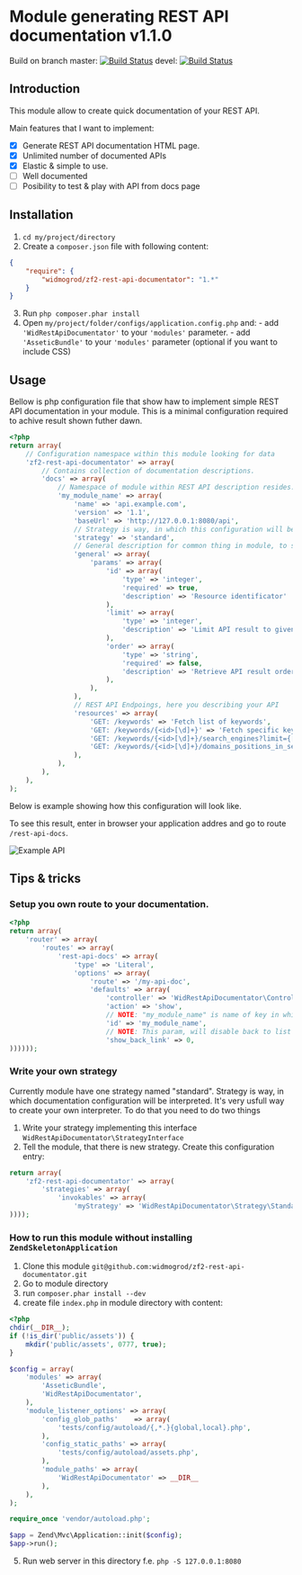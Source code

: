 # Module generating REST API documentation v1.1.0
Build on branch master: [![Build Status](https://travis-ci.org/widmogrod/zf2-rest-api-documentator.png?branch=master)](https://travis-ci.org/widmogrod/zf2-rest-api-documentator) devel: [![Build Status](https://travis-ci.org/widmogrod/zf2-rest-api-documentator.png?branch=devel)](https://travis-ci.org/widmogrod/zf2-rest-api-documentator)
## Introduction

This module allow to create quick documentation of your REST API.

Main features that I want to implement:

 - [x] Generate REST API documentation HTML page.
 - [x] Unlimited number of documented APIs
 - [x] Elastic & simple to use.
 - [ ] Well documented
 - [ ] Posibility to test & play with API from docs page

## Installation

  1. `cd my/project/directory`
  2. Create a `composer.json` file with following content:

``` json
{
    "require": {
        "widmogrod/zf2-rest-api-documentator": "1.*"
    }
}
```

  3. Run `php composer.phar install`
  4. Open ``my/project/folder/configs/application.config.php`` and:
    - add ``'WidRestApiDocumentator'`` to your ``'modules'`` parameter.
    - add ``'AsseticBundle'`` to your ``'modules'`` parameter (optional if you want to include CSS)


## Usage

Bellow is php configuration file that show haw to implement simple REST API documentation in your module.
This is a minimal configuration required to achive result shown futher dawn.

```php
<?php
return array(
    // Configuration namespace within this module looking for data
	'zf2-rest-api-documentator' => array(
	    // Contains collection of documentation descriptions.
        'docs' => array(
            // Namespace of module within REST API description resides. Must be unique per module.
            'my_module_name' => array(
                'name' => 'api.example.com',
                'version' => '1.1',
                'baseUrl' => 'http://127.0.0.1:8080/api',
                // Strategy is way, in which this configuration will be interpreted.
                'strategy' => 'standard',
                // General description for common thing in module, to skip redundancy
                'general' => array(
                    'params' => array(
                        'id' => array(
                            'type' => 'integer',
                            'required' => true,
                            'description' => 'Resource identificator'
                        ),
                        'limit' => array(
                            'type' => 'integer',
                            'description' => 'Limit API result to given value. Value must be between 1-100'
                        ),
                        'order' => array(
                            'type' => 'string',
                            'required' => false,
                            'description' => 'Retrieve API result ordered by given value. Acceptable values: asc, desc.'
                        ),
                    ),
                ),
                // REST API Endpoings, here you describing your API
                'resources' => array(
                    'GET: /keywords' => 'Fetch list of keywords',
                    'GET: /keywords/{<id>[\d]+}' => 'Fetch specific keyword <id>',
                    'GET: /keywords/{<id>[\d]+}/search_engines?limit={[\d+]}&order={(asc|desc)}',
                    'GET: /keywords/{<id>[\d]+}/domains_positions_in_search_engine',
                ),
            ),
        ),
	),
);

```

Below is example showing how this configuration will look like.

To see this result, enter in browser your application addres and go to route `/rest-api-docs`.

![Example API](https://raw.github.com/widmogrod/zf2-rest-api-documentator/master/assets/generated-api.png)

## Tips & tricks
### Setup you own route to your documentation.

``` php
<?php
return array(
    'router' => array(
        'routes' => array(
            'rest-api-docs' => array(
                'type' => 'Literal',
                'options' => array(
                    'route' => '/my-api-doc',
                    'defaults' => array(
                        'controller' => 'WidRestApiDocumentator\Controller\Docs',
                        'action' => 'show',
                        // NOTE: "my_module_name" is name of key in which your documentation was defined (see usage above)
                        'id' => 'my_module_name',
                        // NOTE: This param, will disable back to list button. Is optional. Defaut value is "1".
                        'show_back_link' => 0,
))))));
```

### Write your own strategy

Currently module have one strategy named "standard".
Strategy is way, in which documentation configuration will be interpreted.
It's very usfull way to create your own interpreter.
To do that you need to do two things

  1. Write your strategy implementing this interface `WidRestApiDocumentator\StrategyInterface`
  2. Tell the module, that there is new strategy. Create this configuration entry:

``` php
return array(
	'zf2-rest-api-documentator' => array(
        'strategies' => array(
            'invokables' => array(
                'myStrategy' => 'WidRestApiDocumentator\Strategy\Standard',
))));
```

### How to run this module without installing `ZendSkeletonApplication`

  1. Clone this module `git@github.com:widmogrod/zf2-rest-api-documentator.git`
  2. Go to module directory
  3. run `composer.phar install --dev`
  4. create file `index.php` in module directory with content:

``` php
<?php
chdir(__DIR__);
if (!is_dir('public/assets')) {
    mkdir('public/assets', 0777, true);
}

$config = array(
    'modules' => array(
        'AsseticBundle',
        'WidRestApiDocumentator',
    ),
    'module_listener_options' => array(
        'config_glob_paths'    => array(
            'tests/config/autoload/{,*.}{global,local}.php',
        ),
        'config_static_paths' => array(
            'tests/config/autoload/assets.php',
        ),
        'module_paths' => array(
            'WidRestApiDocumentator' => __DIR__
        ),
    ),
);

require_once 'vendor/autoload.php';

$app = Zend\Mvc\Application::init($config);
$app->run();
```

  5. Run web server in this directory f.e. `php -S 127.0.0.1:8080`